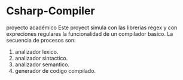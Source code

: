 # Csharp-Compiler
proyecto académico
Este proyect  simula  con las librerias  regex y con expreciones regulares la funcionalidad de un compilador basico.
La secuencia de procesos son:
1) analizador lexico.
2) analizador sintactico.
3) analizador semantico.
4) generador de codigo compilado.
